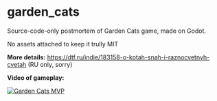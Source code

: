# garden_cats
Source-code-only postmortem of Garden Cats game, made on Godot.

No assets attached to keep it trully MIT

**More details:** https://dtf.ru/indie/183158-o-kotah-snah-i-raznocvetnyh-cvetah (RU only, sorry)

**Video of gameplay:**

[![Garden Cats MVP](https://img.youtube.com/vi/EsakqC53VaI/0.jpg)](https://youtu.be/EsakqC53VaI "Garden Cats MVP")

